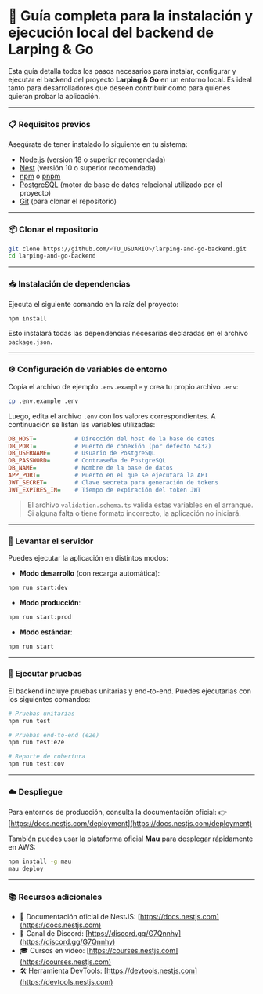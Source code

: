 # 🧰 Guía completa para la instalación y ejecución local del backend de Larping & Go

Esta guía detalla todos los pasos necesarios para instalar, configurar y ejecutar el backend del proyecto **Larping & Go** en un entorno local. Es ideal tanto para desarrolladores que deseen contribuir como para quienes quieran probar la aplicación.

---

### 📋 Requisitos previos

Asegúrate de tener instalado lo siguiente en tu sistema:

* [Node.js](https://nodejs.org/) (versión 18 o superior recomendada)
* [Nest](https://nestjs.com/) (versión 10 o superior recomendada)
* [npm](https://www.npmjs.com/) o [pnpm](https://pnpm.io/)
* [PostgreSQL](https://www.postgresql.org/) (motor de base de datos relacional utilizado por el proyecto)
* [Git](https://git-scm.com/) (para clonar el repositorio)

---

### 📦 Clonar el repositorio

```bash
git clone https://github.com/<TU_USUARIO>/larping-and-go-backend.git
cd larping-and-go-backend
```

---

### 📥 Instalación de dependencias

Ejecuta el siguiente comando en la raíz del proyecto:

```bash
npm install
```

Esto instalará todas las dependencias necesarias declaradas en el archivo `package.json`.

---

### ⚙️ Configuración de variables de entorno

Copia el archivo de ejemplo `.env.example` y crea tu propio archivo `.env`:

```bash
cp .env.example .env
```

Luego, edita el archivo `.env` con los valores correspondientes. A continuación se listan las variables utilizadas:

```ini
DB_HOST=           # Dirección del host de la base de datos
DB_PORT=           # Puerto de conexión (por defecto 5432)
DB_USERNAME=       # Usuario de PostgreSQL
DB_PASSWORD=       # Contraseña de PostgreSQL
DB_NAME=           # Nombre de la base de datos
APP_PORT=          # Puerto en el que se ejecutará la API
JWT_SECRET=        # Clave secreta para generación de tokens
JWT_EXPIRES_IN=    # Tiempo de expiración del token JWT
```

> El archivo `validation.schema.ts` valida estas variables en el arranque. Si alguna falta o tiene formato incorrecto, la aplicación no iniciará.

---

### 🚀 Levantar el servidor

Puedes ejecutar la aplicación en distintos modos:

* **Modo desarrollo** (con recarga automática):

```bash
npm run start:dev
```

* **Modo producción**:

```bash
npm run start:prod
```

* **Modo estándar**:

```bash
npm run start
```

---

### 🧪 Ejecutar pruebas

El backend incluye pruebas unitarias y end-to-end. Puedes ejecutarlas con los siguientes comandos:

```bash
# Pruebas unitarias
npm run test

# Pruebas end-to-end (e2e)
npm run test:e2e

# Reporte de cobertura
npm run test:cov
```

---

### ☁️ Despliegue

Para entornos de producción, consulta la documentación oficial:
👉 [https://docs.nestjs.com/deployment](https://docs.nestjs.com/deployment)

También puedes usar la plataforma oficial **Mau** para desplegar rápidamente en AWS:

```bash
npm install -g mau
mau deploy
```

---

### 📚 Recursos adicionales

* 📘 Documentación oficial de NestJS: [https://docs.nestjs.com](https://docs.nestjs.com)
* 💬 Canal de Discord: [https://discord.gg/G7Qnnhy](https://discord.gg/G7Qnnhy)
* 🎓 Cursos en vídeo: [https://courses.nestjs.com](https://courses.nestjs.com)
* 🛠 Herramienta DevTools: [https://devtools.nestjs.com](https://devtools.nestjs.com)
